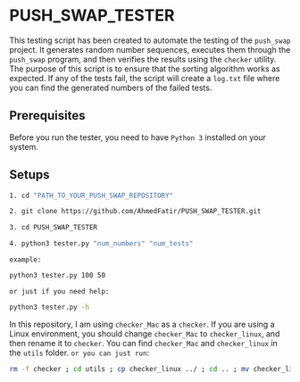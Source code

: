 # PUSH_SWAP_TESTER

This testing script has been created to automate the testing of the `push_swap` project.
It generates random number sequences, executes them through the `push_swap` program, and then verifies the results using the `checker` utility.
The purpose of this script is to ensure that the sorting algorithm works as expected.
If any of the tests fail, the script will create a `log.txt` file where you can find the generated numbers of the failed tests.

## Prerequisites

Before you run the tester, you need to have `Python 3` installed on your system.

## Setups

```bash 
1. cd "PATH_TO_YOUR_PUSH_SWAP_REPOSITORY"
```
```bash 
2. git clone https://github.com/AhmedFatir/PUSH_SWAP_TESTER.git
```
```bash 
3. cd PUSH_SWAP_TESTER
```
```bash
4. python3 tester.py "num_numbers" "num_tests" 
```
`example:`
```bash
python3 tester.py 100 50
```
`or just if you need help:`
```bash
python3 tester.py -h
```

In this repository, I am using `checker_Mac` as a `checker`.
If you are using a Linux environment, you should change `checker_Mac` to `checker_linux`,
and then rename it to `checker`. You can find `checker_Mac` and `checker_linux` in the `utils` folder. `or you can just run`:
```bash
rm -f checker ; cd utils ; cp checker_linux ../ ; cd .. ; mv checker_linux checker
```
